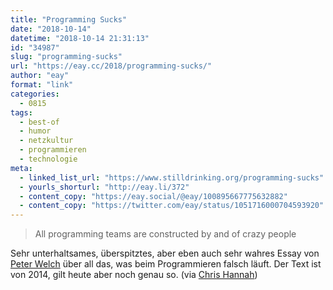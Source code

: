 ```yaml
---
title: "Programming Sucks"
date: "2018-10-14"
datetime: "2018-10-14 21:31:13"
id: "34987"
slug: "programming-sucks"
url: "https://eay.cc/2018/programming-sucks/"
author: "eay"
format: "link"
categories:
  - 0815
tags:
  - best-of
  - humor
  - netzkultur
  - programmieren
  - technologie
meta:
  - linked_list_url: "https://www.stilldrinking.org/programming-sucks"
  - yourls_shorturl: "http://eay.li/372"
  - content_copy: "https://eay.social/@eay/100895667775632882"
  - content_copy: "https://twitter.com/eay/status/1051716000704593920"
---
```


> All programming teams are constructed by and of crazy people

Sehr unterhaltsames, überspitztes, aber eben auch sehr wahres Essay von [Peter Welch](https://twitter.com/peterhuntwelch) über all das, was beim Programmieren falsch läuft. Der Text ist von 2014, gilt heute aber noch genau so. (via [Chris Hannah](http://blog.chrishannah.me/programming-sucks/))
